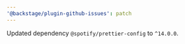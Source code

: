 ```yaml
---
'@backstage/plugin-github-issues': patch
---
```


Updated dependency `@spotify/prettier-config` to `^14.0.0`.
